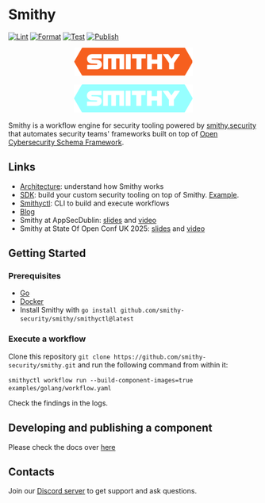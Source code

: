# Smithy

[![Lint](https://github.com/smithy-security/smithy/actions/workflows/lint.yml/badge.svg)](https://github.com/smithy-security/smithy/actions/workflows/lint.yml)
[![Format](https://github.com/smithy-security/smithy/actions/workflows/format.yml/badge.svg)](https://github.com/smithy-security/smithy/actions/workflows/format.yml)
[![Test](https://github.com/smithy-security/smithy/actions/workflows/test.yml/badge.svg)](https://github.com/smithy-security/smithy/actions/workflows/test.yml)
[![Publish](https://github.com/smithy-security/smithy/actions/workflows/publish.yml/badge.svg)](https://github.com/smithy-security/smithy/actions/workflows/publish.yml)

<p align="center">
  <img alt="smithy-logo-dark-mode" src="assets/smithy-logo-light.svg#gh-dark-mode-only"/>
</p>
<p align="center">
  <img alt="smithy-logo-light-mode" src="assets/smithy-logo-dark.svg#gh-light-mode-only"/>
</p>

Smithy is a workflow engine for security tooling powered by [smithy.security](https://smithy.security/)
that automates security teams' frameworks built on top of [Open Cybersecurity Schema Framework](https://github.com/ocsf).

## Links

* [Architecture](./docs/architecture/README.md): understand how Smithy works
* [SDK](./sdk): build your custom security tooling on top of Smithy. [Example](https://github.com/smithy-security/smithy/pull/749).
* [Smithyctl](./smithyctl): CLI to build and execute workflows
* [Blog](https://smithy.security/blog/)
* Smithy at AppSecDublin: [slides](docs/presentations/Global_AppSecDublin_Presentation.pdf) and [video](https://www.youtube.com/watch?app=desktop\&list=PLpr-xdpM8wG8479ud_l4W93WU5MP2bg78\&v=i9j7n0WDBO0\&feature=youtu.be)
* Smithy at State Of Open Conf UK 2025: [slides](docs/presentations/SOOCon25.pdf) and [video](https://www.youtube.com/watch?v=SZR_Ll9dYWA)

## Getting Started

### Prerequisites

* [Go](https://go.dev/doc/install)
* [Docker](https://docs.docker.com/engine/install/)
* Install Smithy with `go install github.com/smithy-security/smithy/smithyctl@latest`

### Execute a workflow

Clone this repository `git clone https://github.com/smithy-security/smithy.git` and run the
following command from within it:

```shell
smithyctl workflow run --build-component-images=true examples/golang/workflow.yaml
```

Check the findings in the logs.

## Developing and publishing a component

Please check the docs over [here](./docs/developing-components/README.md)

## Contacts

Join our [Discord server](https://discord.gg/xzsHxUxK) to get support and ask questions.
